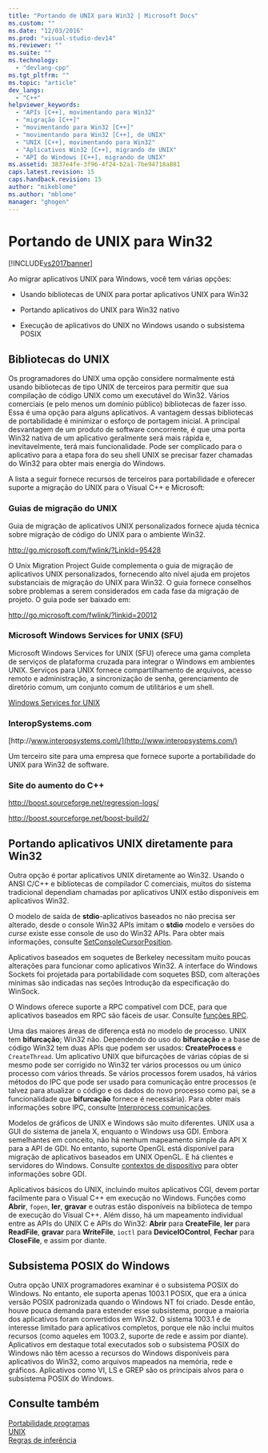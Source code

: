 ```yaml
---
title: "Portando de UNIX para Win32 | Microsoft Docs"
ms.custom: ""
ms.date: "12/03/2016"
ms.prod: "visual-studio-dev14"
ms.reviewer: ""
ms.suite: ""
ms.technology: 
  - "devlang-cpp"
ms.tgt_pltfrm: ""
ms.topic: "article"
dev_langs: 
  - "C++"
helpviewer_keywords: 
  - "APIs [C++], movimentando para Win32"
  - "migração [C++]"
  - "movimentando para Win32 [C++]"
  - "movimentando para Win32 [C++], de UNIX"
  - "UNIX [C++], movimentando para Win32"
  - "Aplicativos Win32 [C++], migrando de UNIX"
  - "API do Windows [C++], migrando de UNIX"
ms.assetid: 3837e4fe-3f96-4f24-b2a1-7be94718a881
caps.latest.revision: 15
caps.handback.revision: 15
author: "mikeblome"
ms.author: "mblome"
manager: "ghogen"
---
```

# Portando de UNIX para Win32
[!INCLUDE[vs2017banner](../assembler/inline/includes/vs2017banner.md)]

Ao migrar aplicativos UNIX para Windows, você tem várias opções:  
  
-   Usando bibliotecas de UNIX para portar aplicativos UNIX para Win32  
  
-   Portando aplicativos do UNIX para Win32 nativo  
  
-   Execução de aplicativos do UNIX no Windows usando o subsistema POSIX  
  
## Bibliotecas do UNIX  
 Os programadores do UNIX uma opção considere normalmente está usando bibliotecas de tipo UNIX de terceiros para permitir que sua compilação de código UNIX como um executável do Win32.  Vários comerciais \(e pelo menos um domínio público\) bibliotecas de fazer isso.  Essa é uma opção para alguns aplicativos.  A vantagem dessas bibliotecas de portabilidade é minimizar o esforço de portagem inicial.  A principal desvantagem de um produto de software concorrente, é que uma porta Win32 nativa de um aplicativo geralmente será mais rápida e, inevitavelmente, terá mais funcionalidade.  Pode ser complicado para o aplicativo para a etapa fora do seu shell UNIX se precisar fazer chamadas do Win32 para obter mais energia do Windows.  
  
 A lista a seguir fornece recursos de terceiros para portabilidade e oferecer suporte a migração do UNIX para o Visual C\+\+ e Microsoft:  
  
### Guias de migração do UNIX  
 Guia de migração de aplicativos UNIX personalizados fornece ajuda técnica sobre migração de código do UNIX para o ambiente Win32.  
  
 [http:\/\/go.microsoft.com\/fwlink\/?LinkId\=95428](http://go.microsoft.com/fwlink/?LinkId=95428)  
  
 O Unix Migration Project Guide complementa o guia de migração de aplicativos UNIX personalizados, fornecendo alto nível ajuda em projetos substanciais de migração do UNIX para Win32.  O guia fornece conselhos sobre problemas a serem considerados em cada fase da migração de projeto.  O guia pode ser baixado em:  
  
 [http:\/\/go.microsoft.com\/fwlink\/?linkid\=20012](http://go.microsoft.com/fwlink/?linkid=20012)  
  
### Microsoft Windows Services for UNIX \(SFU\)  
 Microsoft Windows Services for UNIX \(SFU\) oferece uma gama completa de serviços de plataforma cruzada para integrar o Windows em ambientes UNIX.  Serviços para UNIX fornece compartilhamento de arquivos, acesso remoto e administração, a sincronização de senha, gerenciamento de diretório comum, um conjunto comum de utilitários e um shell.  
  
 [Windows Services for UNIX](http://www.microsoft.com/downloads/details.aspx?FamilyID=896c9688-601b-44f1-81a4-02878ff11778&displaylang=en)  
  
### InteropSystems.com  
 [http:\/\/www.interopsystems.com\/](http://www.interopsystems.com/)  
  
 Um terceiro site para uma empresa que fornece suporte a portabilidade do UNIX para Win32 de software.  
  
### Site do aumento do C\+\+  
 [http:\/\/boost.sourceforge.net\/regression\-logs\/](http://boost.sourceforge.net/regression-logs/)  
  
 [http:\/\/boost.sourceforge.net\/boost\-build2\/](http://boost.sourceforge.net/boost-build2/)  
  
## Portando aplicativos UNIX diretamente para Win32  
 Outra opção é portar aplicativos UNIX diretamente ao Win32.  Usando o ANSI C\/C\+\+ e bibliotecas de compilador C comerciais, muitos do sistema tradicional dependiam chamadas por aplicativos UNIX estão disponíveis em aplicativos Win32.  
  
 O modelo de saída de **stdio**\-aplicativos baseados no não precisa ser alterado, desde o console Win32 APIs imitam o **stdio** modelo e versões do *curse* existe esse console de uso do Win32 APIs.  Para obter mais informações, consulte [SetConsoleCursorPosition](http://msdn.microsoft.com/library/windows/desktop/ms686025).  
  
 Aplicativos baseados em soquetes de Berkeley necessitam muito poucas alterações para funcionar como aplicativos Win32.  A interface do Windows Sockets foi projetada para portabilidade com soquetes BSD, com alterações mínimas são indicadas nas seções Introdução da especificação do WinSock.  
  
 O Windows oferece suporte a RPC compatível com DCE, para que aplicativos baseados em RPC são fáceis de usar.  Consulte [funções RPC](http://msdn.microsoft.com/library/windows/desktop/aa378623).  
  
 Uma das maiores áreas de diferença está no modelo de processo.  UNIX tem **bifurcação**; Win32 não.  Dependendo do uso do **bifurcação** e a base de código Win32 tem duas APIs que podem ser usados: **CreateProcess** e `CreateThread`.  Um aplicativo UNIX que bifurcações de várias cópias de si mesmo pode ser corrigido no Win32 ter vários processos ou um único processo com vários threads.  Se vários processos forem usados, há vários métodos do IPC que pode ser usado para comunicação entre processos \(e talvez para atualizar o código e os dados do novo processo como pai, se a funcionalidade que **bifurcação** fornece é necessária\).  Para obter mais informações sobre IPC, consulte [Interprocess comunicações](http://msdn.microsoft.com/library/windows/desktop/aa365574).  
  
 Modelos de gráficos de UNIX e Windows são muito diferentes.  UNIX usa a GUI do sistema de janela X, enquanto o Windows usa GDI.  Embora semelhantes em conceito, não há nenhum mapeamento simple da API X para a API de GDI.  No entanto, suporte OpenGL está disponível para migração de aplicativos baseados em UNIX OpenGL.  E há clientes e servidores do Windows.  Consulte [contextos de dispositivo](http://msdn.microsoft.com/library/windows/desktop/dd183553) para obter informações sobre GDI.  
  
 Aplicativos básicos do UNIX, incluindo muitos aplicativos CGI, devem portar facilmente para o Visual C\+\+ em execução no Windows.  Funções como **Abrir**, `fopen`, **ler**, **gravar** e outras estão disponíveis na biblioteca de tempo de execução do Visual C\+\+.  Além disso, há um mapeamento individual entre as APIs do UNIX C e APIs do Win32: **Abrir** para **CreateFile**, **ler** para **ReadFile**, **gravar** para **WriteFile**, `ioctl` para **DeviceIOControl**, **Fechar** para **CloseFile**, e assim por diante.  
  
## Subsistema POSIX do Windows  
 Outra opção UNIX programadores examinar é o subsistema POSIX do Windows.  No entanto, ele suporta apenas 1003.1 POSIX, que era a única versão POSIX padronizada quando o Windows NT foi criado.  Desde então, houve pouca demanda para estender esse subsistema, porque a maioria dos aplicativos foram convertidos em Win32.  O sistema 1003.1 é de interesse limitado para aplicativos completos, porque ele não inclui muitos recursos \(como aqueles em 1003.2, suporte de rede e assim por diante\).  Aplicativos em destaque total executados sob o subsistema POSIX do Windows não têm acesso a recursos do Windows disponíveis para aplicativos do Win32, como arquivos mapeados na memória, rede e gráficos.  Aplicativos como VI, LS e GREP são os principais alvos para o subsistema POSIX do Windows.  
  
## Consulte também  
 [Portabilidade programas](http://msdn.microsoft.com/pt-br/c36c44b3-5a9b-4bb4-9b7a-469aa770ed00)   
 [UNIX](../Topic/UNIX.md)   
 [Regras de inferência](../build/inference-rules.md)